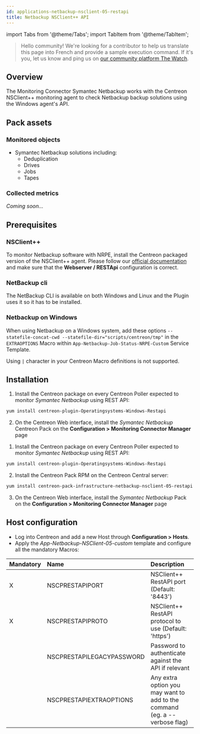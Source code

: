 ```yaml
---
id: applications-netbackup-nsclient-05-restapi
title: Netbackup NSClient++ API
---
```

import Tabs from '@theme/Tabs';
import TabItem from '@theme/TabItem';


> Hello community! We're looking for a contributor to help us translate this 
page into French and provide a sample execution command. If it's you, let us 
know and ping us on [our community platform The Watch](https://thewatch.centreon.com/).

## Overview 

The Monitoring Connector Symantec Netbackup works with the Centreon NSClient++ monitoring agent 
to check Netbackup backup solutions using the Windows agent's API. 

## Pack assets

### Monitored objects

* Symantec Netbackup solutions including:
    * Deduplication
    * Drives
    * Jobs
    * Tapes

### Collected metrics

*Coming soon...*

## Prerequisites

### NSClient++

To monitor Netbackup software with NRPE, install the Centreon packaged version 
of the NSClient++ agent. Please follow our [official documentation](../getting-started/how-to-guides/centreon-nsclient-tutorial.md)  
and make sure that the **Webserver / RESTApi** configuration is correct. 

### NetBackup cli

The NetBackup CLI is available on both Windows and Linux and the Plugin uses it so it
has to be installed.

### Netbackup on Windows

When using Netbackup on a Windows system, add these options `--statefile-concat-cwd
--statefile-dir="scripts/centreon/tmp"` in the `EXTRAOPTIONS` Macro within
`App-Netbackup-Job-Status-NRPE-Custom` Service Template. 

Using `|` character in your Centreon Macro definitions is not supported.

## Installation 

<Tabs groupId="sync">
<TabItem value="Online License" label="Online License">

1. Install the Centreon package on every Centreon Poller expected to monitor *Symantec Netbackup* using REST API:

```bash
yum install centreon-plugin-Operatingsystems-Windows-Restapi
```

2. On the Centreon Web interface, install the *Symantec Netbackup* Centreon Pack on the **Configuration > Monitoring Connector Manager** page

</TabItem>
<TabItem value="Offline License" label="Offline License">

1. Install the Centreon package on every Centreon Poller expected to monitor *Symantec Netbackup* using REST API:

```bash
yum install centreon-plugin-Operatingsystems-Windows-Restapi
```

2. Install the Centreon Pack RPM on the Centreon Central server:

```bash
yum install centreon-pack-infrastructure-netbackup-nsclient-05-restapi
```

3. On the Centreon Web interface, install the *Symantec Netbackup* Pack on the **Configuration > Monitoring Connector Manager** page

</TabItem>
</Tabs>

## Host configuration

* Log into Centreon and add a new Host through **Configuration > Hosts**.
* Apply the *App-Netbackup-NSClient-05-custom* template and configure all the mandatory Macros:

| Mandatory | Name                      | Description                                                                |
|:----------|:--------------------------|:-------------------------------------------------------------------------- |
| X         | NSCPRESTAPIPORT           | NSClient++ RestAPI port (Default: '8443')                                  |
| X         | NSCPRESTAPIPROTO          | NSClient++ RestAPI protocol to use (Default: 'https')                      |
|           | NSCPRESTAPILEGACYPASSWORD | Password to authenticate against the API if relevant                       |
|           | NSCPRESTAPIEXTRAOPTIONS   | Any extra option you may want to add to the command (eg. a --verbose flag) |
